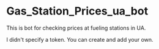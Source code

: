 # Gas_Station_Prices_ua_bot

This is bot for checking prices at fueling stations in UA.


I didn't specify a token. You can create and add your own.
